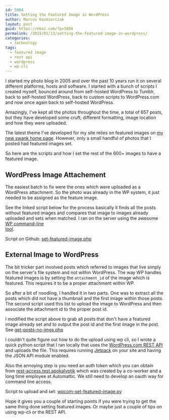 ```yaml
---
id: 5884
title: Setting the Featured Image in WordPress
author: Marcus Kazmierczak
layout: post
guid: https://mkaz.com/?p=5884
permalink: /2015/01/13/setting-the-featured-image-in-wordpress/
categories:
  - technology
tags:
  - featured image
  - rest api
  - wordpress
  - wp-cli
---
```

I started my photo blog in 2005 and over the past 10 years run it on several different platforms, hosts and software. I started with a bunch of scripts I created myself, bounced around from self-hosted WordPress to Tumblr, back to self-hosted WordPress, back to custom scripts to WordPress.com and now once again back to self-hosted WordPress.

Amazingly, I've kept all the photos throughout the time, a total of 657 posts, but they have developed some cruft; different formatting, image location and how they were uploaded.

The latest theme I've developed for my site relies on featured images on [my new swank home page][1]. However, only a small handful of photos that I posted had featured images set.

So here are the scripts and how I set the rest of the 600+ images to have a featured image.

## WordPress Image Attachement

The easiest batch to fix were the ones which were uploaded as a WordPress attachment. So the photo was already in the WP system, it just needed to be assigned as the feature image.

See the linked script below for the process basically it finds all the posts without featured images and compares that image to images already uploaded and sets when matched. I ran on the server using the awesome [WP command-line  
tool][2].

Script on Github: [set-featured-image.php][3]

## External Image to WordPress

The bit tricker part involved posts which referred to images that live simply on the server's file system and not within WordPress. The way WP handles featured images is by setting the `attachment_id` of the image which is featured. This requires it to be a proper attachment within WP.

So after a bit of noodling, I handled it in two parts. One was to extract all the posts which did not have a thumbnail and the first image within those posts. The second script used this list to upload the image to WordPress and then associate the attachment id to the proper post id.

I modified the script above to grab all posts that don't have a featured image already set and to output the post id and the first image in the post. See [get-posts-no-imgs.php][4]

I couldn't quite figure out how to do the upload using wp cli, so I wrote a quick python script that I ran locally that uses the [WordPress.com REST API][5] and uploads the file. This requires running [Jetpack][6] on your site and having the JSON API module enabled.

Also the annoying step is you need an auth token which you can obtain from [rest-access.test.apokalyptik][7] which was created by a co-worker and a long time employee at Automattic. We still need to develop an oauth way for command line access.

Script to upload and set: [wpcom-set-featured-image.py][8]

Hope it gives you a couple of starting points if you were trying to get the same thing done setting featured images. Or maybe just a couple of tips on using wp-cli or the REST API.

 [1]: https://mkaz.com
 [2]: http://wp-cli.org/
 [3]: https://gist.github.com/mkaz/89aa966c240c8b33d8f2
 [4]: https://gist.github.com/mkaz/33e41f0acb77ee1adcf5
 [5]: https://developer.wordpress.com/docs/api/
 [6]: https://jetpack.me
 [7]: https://rest-access.test.apokalyptik.com/
 [8]: https://gist.github.com/mkaz/53e19322e0313bf3878c